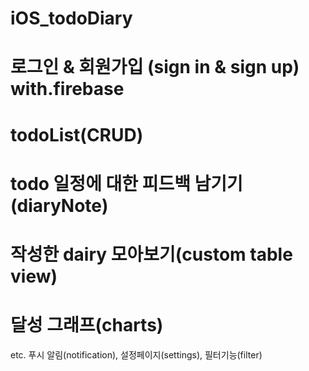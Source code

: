 # iOS_todoDiary
# 로그인 & 회원가입 (sign in & sign up) with.firebase
# todoList(CRUD)
# todo 일정에 대한 피드백 남기기(diaryNote)
# 작성한 dairy 모아보기(custom table view)
# 달성 그래프(charts)

etc. 푸시 알림(notification), 설정페이지(settings), 필터기능(filter)
